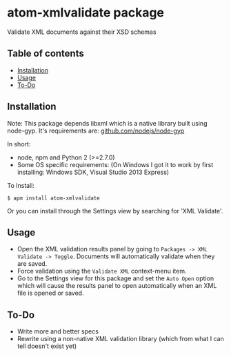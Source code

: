 # atom-xmlvalidate package

Validate XML documents against their XSD schemas

## Table of contents

- [Installation](#installation)
- [Usage](#usage)
- [To-Do](#todo)

## Installation

Note: This package depends libxml which is a native library built using node-gyp. It's requirements are:
[github.com/nodejs/node-gyp](https://github.com/nodejs/node-gyp#installation)

In short:
- node, npm and Python 2 (>=2.7.0)
- Some OS specific requirements: (On Windows I got it to work by first installing: Windows SDK, Visual Studio 2013 Express)

To Install:
```
$ apm install atom-xmlvalidate
```

Or you can install through the Settings view by searching for 'XML Validate'.

## Usage

- Open the XML validation results panel by going to `Packages -> XML Validate -> Toggle`. Documents
  will automatically validate when they are saved.
- Force validation using the `Validate XML` context-menu item.
- Go to the Settings view for this package and set the `Auto Open` option which will cause
   the results panel to open automatically when an XML file is opened or saved.

## To-Do

- Write more and better specs
- Rewrite using a non-native XML validation library (which from what I can tell doesn't exist yet)
